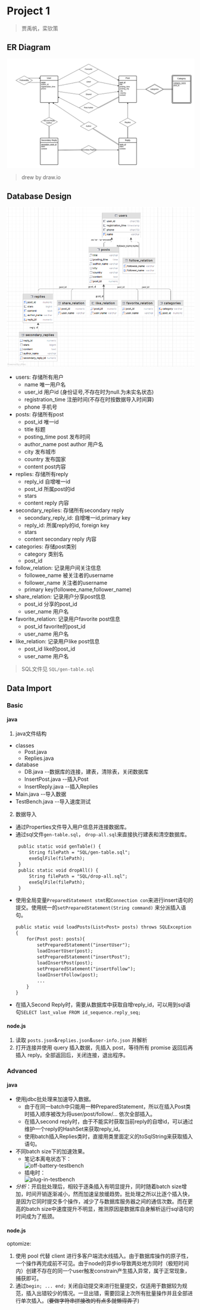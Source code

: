 # Project 1
>
>贾禹帆，栾钦策

## ER Diagram

![er diagram](img/er-diagram.png)
>drew by draw.io

## Database Design

![dg-snapshot](img/db-snapshot.png)

- users: 存储所有用户
  - name 唯一用户名
  - user_id 用户id (身份证号,不存在时为null.为未实名状态)
  - registration_time 注册时间(不存在时按数据导入时间算)
  - phone 手机号
- posts: 存储所有post
  - post_id 唯一id
  - title 标题
  - posting_time post 发布时间
  - author_name post author 用户名
  - city 发布城市
  - country 发布国家
  - content post内容
- replies: 存储所有reply
  - reply_id 自增唯一id
  - post_id 所属post的id
  - stars
  - content reply 内容
- secondary_replies: 存储所有secondary reply
  - secondary_reply_id: 自增唯一id,primary key
  - reply_id: 所属reply的id, foreign key
  - stars
  - content secondary reply 内容
- categories: 存储post类别
  - category 类别名
  - post_id
- follow_relation: 记录用户间关注信息
  - followee_name 被关注者的username
  - follower_name 关注者的username
  - primary key(followee_name,follower_name)
- share_relation: 记录用户分享post信息
  - post_id 分享的post_id
  - user_name 用户名
- favorite_relation: 记录用户favorite post信息
  - post_id favorite的post_id
  - user_name 用户名
- like_relation: 记录用户like post信息
  - post_id like的post_id
  - user_name 用户名

>SQL文件见 `SQL/gen-table.sql`
  
## Data Import

### Basic

#### java
1. java文件结构

- classes 
  - Post.java
  - Replies.java
- database
  - DB.java  --数据库的连接，建表，清除表，关闭数据库
  - InsertPost.java  --插入Post
  - InsertReply.java --插入Replies
- Main.java --导入数据
- TestBench.java --导入速度测试
  
2. 数据导入
- 通过Properties文件导入用户信息并连接数据库。
- 通过sql文件`gen-table.sql`， `drop-all.sql`来直接执行建表和清空数据库。
   ```
    public static void genTable() {
        String filePath = "SQL/gen-table.sql";
        exeSqlFile(filePath);
    }
    public static void dropAll() {
        String filePath = "SQL/drop-all.sql";
        exeSqlFile(filePath);
    }
    ```
- 使用全局变量`PreparedStatement stmt`和`Connection con`来进行insert语句的提交。使用统一的`setPreparedStatement(String command)` 来分派插入语句。
    ```
    public static void loadPosts(List<Post> posts) throws SQLException {
        for(Post post: posts){
            setPreparedStatement("insertUser");
            loadInsertUser(post);
            setPreparedStatement("insertPost");
            loadInsertPost(post);
            setPreparedStatement("insertFollow");
            loadInsertFollow(post);
            ...
        }
    }
    ```
- 在插入Second Reply时，需要从数据库中获取自增reply_id，可以用到sql语句`SELECT last_value FROM id_sequence.reply_seq;`
#### node.js

1. 读取 `posts.json`&`replies.json`&`user-info.json` 并解析
2. 打开连接并使用 query 插入数据，先插入 post，等待所有 promise 返回后再插入 reply。全部返回后，关闭连接，退出程序。

### Advanced

#### java
- 使用jdbc批处理来加速导入数据。
  - 由于在同一batch中只能用一种PreparedStatement，所以在插入Post类时插入顺序被改为将user/post/follow/... 依次全部插入。
  - 在插入second reply时，由于不能实时获取当前reply的自增id，可以通过维护一个reply的HashSet来获取reply_id。
  - 使用batch插入Replies类时，直接用类里面定义的toSqlString来获取插入语句。
- 不同batch size下的加速效果。
  - 笔记本离电状态下：    
  ![off-battery-testbench](img/DBtestResult1.png)
  - 插电时：     
  ![plug-in-testbench](img/DBtestResult2.png)
- *分析*：开启批处理后，相较于逐条插入有明显提升，同时随着batch size增加，时间开销逐渐减小，然而加速呈放缓趋势。批处理之所以比逐个插入快，是因为它同时提交多个操作，减少了与数据库服务器之间的通信次数。而在更高的batch size中速度提升不明显，推测原因是数据库自身解析运行sql语句的时间成为了瓶颈。
   
#### node.js
optomize:
1. 使用 pool 代替 client 进行多客户端流水线插入。由于数据库操作的原子性，一个操作再完成前不可见。由于node的异步io导致两处地方同时（极短时间内）创建不存在的同一个user触发constrain产生插入异常，属于正常现象，捕获即可。
2. 通过`begin; ... end;` 关闭自动提交来进行批量提交，仅适用于数据较为规范，插入出错较少的情况。一旦出错，需要回滚上次所有批量操作并且全部进行单次插入。(~~要做字符串拼接改的有点多就懒得弄了~~)

